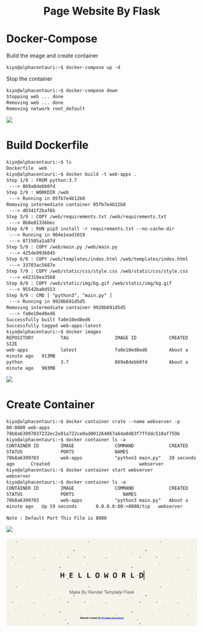 <h1 align='center'>Page Website By Flask</h1>

Docker-Compose
==============
Build the image and create container
```console
kiyo@alphacentauri:~$ docker-compose up -d
````

Stop the container
```console
kiyo@alphacentauri:~$ docker-compose down
Stopping web ... done
Removing web ... done
Removing network root_default
```
<p><img src="https://user-images.githubusercontent.com/73097560/115834477-dbab4500-a447-11eb-908a-139a6edaec5c.gif"></p>

Build Dockerfile
================

```console
kiyo@alphacentauri:~$ ls
Dockerfile  web
kiyo@alphacentauri:~$ docker build -t web-apps .
Step 1/9 : FROM python:3.7
 ---> 869a8debb0fd
Step 2/9 : WORKDIR /web
 ---> Running in 05fb7e4b12b8
Removing intermediate container 05fb7e4b12b8
 ---> d0341f2baf6b
Step 3/9 : COPY /web/requirements.txt /web/requirements.txt
 ---> 8b8e81336bec
Step 4/9 : RUN pip3 install -r requirements.txt --no-cache-dir
 ---> Running in 904e1ead1019
 ---> 871505a1a87d
Step 5/9 : COPY /web/main.py /web/main.py
 ---> 425de9936845
Step 6/9 : COPY /web/templates/index.html /web/templates/index.html
 ---> 33703ac5687e
Step 7/9 : COPY /web/static/css/style.css /web/static/css/style.css
 ---> e42318ea35b8
Step 8/9 : COPY /web/static/img/bg.gif /web/static/img/bg.gif
 ---> 95542ba0d553
Step 9/9 : CMD [ "python3", "main.py" ]
 ---> Running in 9920b691d5d5
Removing intermediate container 9920b691d5d5
 ---> fa0e10ed8ed6
Successfully built fa0e10ed8ed6
Successfully tagged web-apps:latest
kiyo@alphacentauri:~$ docker images
REPOSITORY          TAG                 IMAGE ID            CREATED              SIZE
web-apps            latest              fa0e10ed8ed6        About a minute ago   913MB
python              3.7                 869a8debb0fd        About a minute ago   903MB
```
<p><img src="https://user-images.githubusercontent.com/73097560/115834477-dbab4500-a447-11eb-908a-139a6edaec5c.gif"></p>

Create Container
================

```console
kiyo@alphacentauri:~$ docker container crate --name webserver -p 80:8080 web-apps
78b8a63997037232ec2e81a722ce0ad001264067a64a0d83f7ffddc510af759b
kiyo@alphacentauri:~$ docker container ls -a
CONTAINER ID        IMAGE               COMMAND             CREATED             STATUS              PORTS               NAMES
78b8a6399703        web-apps            "python3 main.py"   20 seconds ago      Created                                 webserver
kiyo@alphacentauri:~$ docker container start webserver
webserver
kiyo@alphacentauri:~$ docker container ls -a
CONTAINER ID        IMAGE               COMMAND             CREATED              STATUS              PORTS                  NAMES
78b8a6399703        web-apps            "python3 main.py"   About a minute ago   Up 19 seconds       0.0.0.0:80->8080/tcp   webserver
```

`Note : Default Port This File is 8080`

<p><img src="https://user-images.githubusercontent.com/73097560/115834477-dbab4500-a447-11eb-908a-139a6edaec5c.gif"></p>

<p><img src="./web/output.png" /></p>
